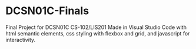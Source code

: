 # DCSN01C-Finals
Final Project for DCSN01C CS-102/LIS201
Made in Visual Studio Code with html semantic elements, css styling with flexbox and grid, and javascript for interactivity. 
